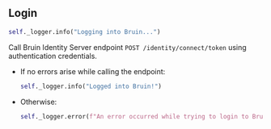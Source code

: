 ## Login

```python
self._logger.info("Logging into Bruin...")
```

Call Bruin Identity Server endpoint `POST /identity/connect/token` using authentication credentials.

* If no errors arise while calling the endpoint:
  ```python
  self._logger.info("Logged into Bruin!")
  ```
* Otherwise:
  ```python
  self._logger.error(f"An error occurred while trying to login to Bruin: {err}")
  ```